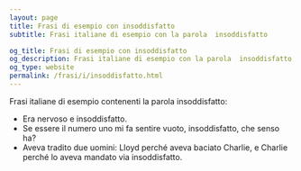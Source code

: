 ```yaml
---
layout: page
title: Frasi di esempio con insoddisfatto 
subtitle: Frasi italiane di esempio con la parola  insoddisfatto

og_title: Frasi di esempio con insoddisfatto 
og_description: Frasi italiane di esempio con la parola  insoddisfatto
og_type: website
permalink: /frasi/i/insoddisfatto.html
---
```


Frasi italiane di esempio contenenti la parola insoddisfatto:


- Era nervoso e insoddisfatto.
- Se essere il numero uno mi fa sentire vuoto, insoddisfatto, che senso ha?
- Aveva tradito due uomini: Lloyd perché aveva baciato Charlie, e Charlie perché lo aveva mandato via insoddisfatto.
